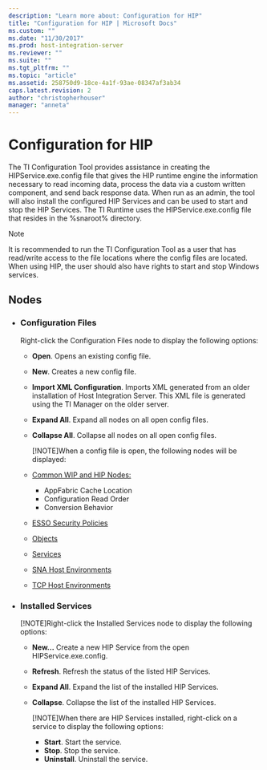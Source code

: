 ```yaml
---
description: "Learn more about: Configuration for HIP"
title: "Configuration for HIP | Microsoft Docs"
ms.custom: ""
ms.date: "11/30/2017"
ms.prod: host-integration-server
ms.reviewer: ""
ms.suite: ""
ms.tgt_pltfrm: ""
ms.topic: "article"
ms.assetid: 258750d9-18ce-4a1f-93ae-08347af3ab34
caps.latest.revision: 2
author: "christopherhouser"
manager: "anneta"
---
```

# Configuration for HIP
The TI Configuration Tool provides assistance in creating the HIPService.exe.config file that gives the HIP runtime engine the information necessary to read incoming data, process the data via a custom written component, and send back response data.  When run as an admin, the tool will also install the configured HIP Services and can be used to start and stop the HIP Services.  The TI Runtime uses the HIPService.exe.config file that resides in the %snaroot% directory.

> [!NOTE]
> It is recommended to run the TI Configuration Tool as a user that has read/write access to the file locations where the config files are located. When using HIP, the user should also have rights to start and stop Windows services.
 
## Nodes
* ### **Configuration Files**

    Right-click the Configuration Files node to display the following options:
  - **Open**. Opens an existing config file.
    
  - **New**. Creates a new config file.
    
  - **Import XML Configuration**. Imports XML generated from an older installation of Host Integration Server. This XML file is generated using the TI Manager on the older server.
    
  - **Expand All**. Expand all nodes on all open config files.
    
  - **Collapse All**. Collapse all nodes on all open config files.
    
    [!NOTE]When a config file is open, the following nodes will be displayed:
  - [Common WIP and HIP Nodes:](../core/common-wip-and-hip-nodes.md)
      - AppFabric Cache Location
      - Configuration Read Order
      - Conversion Behavior
  - [ESSO Security Policies](../core/esso-security-policies.md)
  - [Objects](../core/objects.md)
  - [Services](../core/services2.md)
  - [SNA Host Environments](../core/sna-host-environments.md)
  - [TCP Host Environments](../core/tcp-host-environments.md)
        
* ### **Installed Services**
    [!NOTE]Right-click the Installed Services node to display the following options:
  - **New...** Create a new HIP Service from the open HIPService.exe.config.
    
  - **Refresh**. Refresh the status of the listed HIP Services.
    
  - **Expand All**. Expand the list of the installed HIP Services.
    
  - **Collapse**. Collapse the list of the installed HIP Services.
   
    [!NOTE]When there are HIP Services installed, right-click on a service to display the following options:
    - **Start**. Start the service.
    - **Stop**.  Stop the service.
    - **Uninstall**. Uninstall the service.
    
